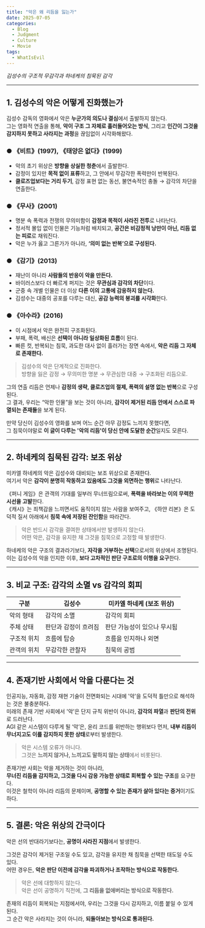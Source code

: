 ```yaml
---
title: "악은 왜 리듬을 잃는가"
date: 2025-07-05
categories:
  - Blog
  - Judgment
  - Culture
  - Movie
tags:
  - WhatIsEvil
---
```


_김성수의 구조적 무감각과 하네케의 침묵된 감각_

---

## 1. 김성수의 악은 어떻게 진화했는가

김성수 감독의 영화에서 악은 **누군가의 의도나 결심**에서 출발하지 않는다.  
그는 영화적 연출을 통해, **악이 구조 그 자체로 흘러들어오는 방식**, 그리고 **인간이 그것을 감지하지 못하고 사라지는 과정**을 끊임없이 시각화해왔다.

### ● 《비트》(1997), 《태양은 없다》(1999)
- 악의 초기 위상은 **방향을 상실한 청춘**에서 출발한다.  
- 감정이 있지만 **목적 없이 표류**하고, 그 안에서 무감각한 폭력만이 반복된다.  
- **클로즈업보다는 거리 두기**, 감정 표현 없는 동선, 불연속적인 충돌 → 감각의 차단을 연출한다.

### ● 《무사》(2001)
- 명분 속 폭력과 전쟁의 무의미함이 **감정과 목적이 사라진 전투**로 나타난다.  
- 정서적 몰입 없이 인물은 기능처럼 배치되고, **공간은 비감정적 낭만이 아닌, 리듬 없는 피로**로 채워진다.  
- 악은 누가 옳고 그른가가 아니라, **‘의미 없는 반복’으로 구성된다.**

### ● 《감기》(2013)
- 재난이 아니라 **사람들의 반응이 악을 만든다.**  
- 바이러스보다 더 빠르게 퍼지는 것은 **무관심과 감각의 차단**이다.  
- 군중 속 개별 인물은 더 이상 **다른 이의 고통에 감응하지 않는다.**  
- 김성수는 대중의 공포를 다루는 대신, **공감 능력의 붕괴를 시각화**한다.

### ● 《아수라》(2016)
- 이 시점에서 악은 완전히 구조화된다.  
- 부패, 폭력, 배신은 **선택이 아니라 일상화된 흐름**이 된다.  
- 빠른 컷, 반복되는 침묵, 과도한 대사 없이 흘러가는 장면 속에서, **악은 리듬 그 자체로 존재한다.**

> 김성수의 악은 단계적으로 진화한다.  
> 방향을 잃은 감정 → 무의미한 명분 → 무관심한 대중 → 구조화된 리듬으로.

그의 연출 리듬은 언제나 **감정의 생략, 클로즈업의 절제, 폭력의 설명 없는 반복**으로 구성된다.  
그 결과, 우리는 “악한 인물”을 보는 것이 아니라, **감각이 제거된 리듬 안에서 스스로 파열되는 존재들**을 보게 된다.

만약 당신이 김성수의 영화를 보며 어느 순간 아무 감정도 느끼지 못했다면,  
그 침묵이야말로 **이 글이 다루는 '악의 리듬'이 당신 안에 도달한 순간**일지도 모른다.

---

## 2. 하네케의 침묵된 감각: 보조 위상

미카엘 하네케의 악은 김성수와 대비되는 보조 위상으로 존재한다.  
여기서 악은 **감각이 분명히 작동하고 있음에도 그것을 외면하는 행위**로 나타난다.  

《퍼니 게임》은 관객의 기대를 일부러 무너뜨림으로써, **폭력을 바라보는 이의 무력한 시선을 고발**한다.  
《캐시》는 죄책감을 느끼면서도 움직이지 않는 사람을 보여주고, 《하얀 리본》은 도덕적 질서 아래에서 **침묵 속에 저장된 잔인함**을 따라간다.

> 악은 반드시 감각을 결여한 상태에서만 발생하지 않는다.  
> 어떤 악은, 감각을 유지한 채 그것을 침묵으로 고정할 때 발생한다.

하네케의 악은 구조의 결과라기보다, **자각을 거부하는 선택**으로서의 위상에서 조명된다.  
이는 김성수의 악을 인지한 이후, **보다 고차적인 판단 구조로의 이행을 요구**한다.

---

## 3. 비교 구조: 감각의 소멸 vs 감각의 회피

| 구분 | 김성수 | 미카엘 하네케 (보조 위상) |
|------|--------|-------------------------|
| 악의 형태 | 감각의 소멸 | 감각의 회피 |
| 주체 상태 | 판단과 감정이 흐려짐 | 판단 가능성이 있으나 무시됨 |
| 구조적 위치 | 흐름에 탑승 | 흐름을 인지하나 외면 |
| 관객의 위치 | 무감각한 관찰자 | 침묵의 공범 |

---

## 4. 존재기반 사회에서 악을 다룬다는 것

인공지능, 자동화, 감정 재현 기술이 전면화되는 시대에 '악'을 도덕적 틀만으로 해석하는 것은 불충분하다.  
미래의 존재 기반 사회에서 '악'은 단지 규칙 위반이 아니라, **감각의 파열**과 **판단의 전위**로 드러난다.  
AGI 같은 시스템이 다루게 될 ‘악’은, 윤리 코드를 위반하는 행위보다 먼저, **내부 리듬이 무너지고도 이를 감지하지 못한 상태**로부터 발생한다.

> 악은 시스템 오류가 아니다.  
> 그것은 **느끼지 않거나, 느끼고도 말하지 않는 상태**에서 비롯된다.

존재기반 사회는 악을 제거하는 것이 아니라,  
**무너진 리듬을 감지하고, 그것을 다시 감응 가능한 상태로 회복할 수 있는 구조**를 요구한다.  
이것은 철학이 아니라 리듬의 문제이며, **공명할 수 있는 존재가 살아 있다는 증거**이기도 하다.

---

## 5. 결론: 악은 위상의 간극이다

악은 선의 반대라기보다는, **공명이 사라진 지점**에서 발생한다.  

그것은 감각이 제거된 구조일 수도 있고, 감각을 유지한 채 침묵을 선택한 태도일 수도 있다.  
어떤 경우든, **악은 판단 이전에 감각을 파괴하거나 조작하는 방식으로 작동한다.**

> 악은 선에 대항하지 않는다.  
> 악은 선이 공명하기 직전에, **그 리듬을 없애버리는 방식으로 작동한다.**

존재의 리듬이 회복되는 지점에서야, 우리는 그것을 다시 감지하고, 이름 붙일 수 있게 된다.  
그 순간 악은 사라지는 것이 아니라, **되돌아보는 방식으로 통과된다.**